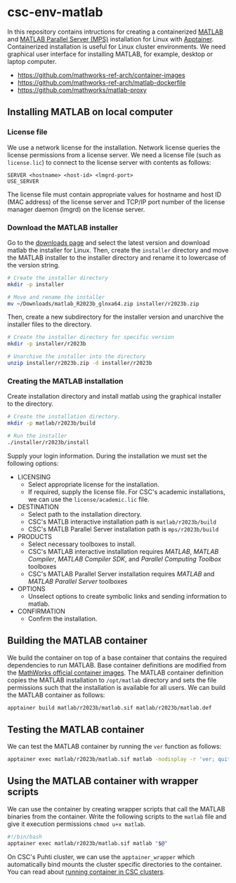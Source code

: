 # csc-env-matlab
In this repository contains intructions for creating a containerized [MATLAB](https://mathworks.com) and [MATLAB Parallel Server (MPS)](https://mathworks.com/products/matlab-parallel-server.html) installation for Linux with [Apptainer](https://apptainer.org/).
Containerized installation is useful for Linux cluster environments.
We need graphical user interface for installing MATLAB, for example, desktop or laptop computer.

- https://github.com/mathworks-ref-arch/container-images
- https://github.com/mathworks-ref-arch/matlab-dockerfile
- https://github.com/mathworks/matlab-proxy


## Installing MATLAB on local computer
### License file
We use a network license for the installation.
Network license queries the license permissions from a license server.
We need a license file (such as `license.lic`) to connect to the license server with contents as follows:

```text
SERVER <hostname> <host-id> <lmgrd-port>
USE_SERVER
```

The license file must contain appropriate values for hostname and host ID (MAC address) of the license server and TCP/IP port number of the license manager daemon (lmgrd) on the license server.


### Download the MATLAB installer
Go to the [downloads page](https://mathworks.com/downloads/) and select the latest version and download matlab the installer for Linux.
Then, create the `installer` directory and move the MATLAB installer to the installer directory and rename it to lowercase of the version string.

```bash
# Create the installer directory
mkdir -p installer

# Move and rename the installer
mv ~/Downloads/matlab_R2023b_glnxa64.zip installer/r2023b.zip
```

Then, create a new subdirectory for the installer version and unarchive the installer files to the directory.

```bash
# Create the installer directory for specific version
mkdir -p installer/r2023b

# Unarchive the installer into the directory
unzip installer/r2023b.zip -d installer/r2023b
```


### Creating the MATLAB installation
Create installation directory and install matlab using the graphical installer to the directory.

```bash
# Create the installation directory.
mkdir -p matlab/r2023b/build

# Run the installer
./installer/r2023b/install
```

Supply your login information.
During the installation we must set the following options:

* LICENSING
    - Select appropriate license for the installation.
    - If required, supply the license file.
      For CSC's academic installations, we can use the `license/academic.lic` file.
* DESTINATION
    - Select path to the installation directory.
    - CSC's MATLB interactive installation path is `matlab/r2023b/build`
    - CSC's MATLB Parallel Server installation path is `mps/r2023b/build`
* PRODUCTS
    - Select necessary toolboxes to install.
    - CSC's MATLAB interactive installation requires *MATLAB*, *MATLAB Compiler*, *MATLAB Compiler SDK*, and *Parallel Computing Toolbox* toolboxes
    - CSC's MATLAB Parallel Server installation requires *MATLAB* and *MATLAB Parallel Server* toolboxes
* OPTIONS
    - Unselect options to create symbolic links and sending information to matlab.
* CONFIRMATION
    - Confirm the installation.


## Building the MATLAB container
We build the container on top of a base container that contains the required dependencies to run MATLAB.
Base container definitions are modified from the [MathWorks official container images](https://github.com/mathworks-ref-arch/container-images/).
The MATLAB container definition copies the MATLAB installation to `/opt/matlab` directory and sets the file permissions such that the installation is available for all users.
We can build the MATLAB container as follows:

```bash
apptainer build matlab/r2023b/matlab.sif matlab/r2023b/matlab.def
```


## Testing the MATLAB container
We can test the MATLAB container by running the `ver` function as follows:

```bash
apptainer exec matlab/r2023b/matlab.sif matlab -nodisplay -r 'ver; quit;'
```


## Using the MATLAB container with wrapper scripts
We can use the container by creating wrapper scripts that call the MATLAB binaries from the container.
Write the following scripts to the `matlab` file and give it execution permissions `chmod u+x matlab`.

```bash
#!/bin/bash
apptainer exec matlab/r2023b/matlab.sif matlab "$@"
```

On CSC's Puhti cluster, we can use the `apptainer_wrapper` which automatically bind mounts the cluster specific directories to the container.
You can read about [running container in CSC clusters](https://docs.csc.fi/computing/containers/run-existing/).
